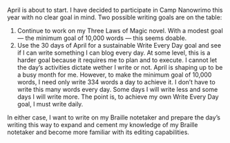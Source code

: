 <html><body><p>April is about to start. I have decided to participate in Camp Nanowrimo this year with no clear goal in mind. Two possible writing goals are on the table:
</p><ol>
 	<li>Continue to work on my Three Laws of Magic novel. With a modest goal — the minimum goal of 10,000 words — this seems doable.</li>
 	<li>Use the 30 days of April for a sustainable Write Every Day goal and see if I can write something I can blog every day. At some level, this is a harder goal because it requires me to plan and to execute. I cannot let the day’s activities dictate wether I write or not. April is shaping up to be a busy month for me. However, to make the minimum goal of 10,000 words, I need only write 334 words a day to achieve it. I don’t have to write this many words every day. Some days I will write less and some days I will write more. The point is, to achieve my own Write Every Day goal, I must write daily.</li>
</ol>In either case, I want to write on my Braille notetaker and prepare the day’s writing this way to expand and cement my knowledge of my Braille notetaker and become more familiar with its editing capabilities.</body></html>